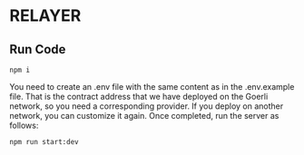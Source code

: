 # RELAYER

## Run Code

```
npm i
```

You need to create an .env file with the same content as in the .env.example file. That is the contract address that we have deployed on the Goerli network, so you need a corresponding provider. If you deploy on another network, you can customize it again. Once completed, run the server as follows: 

```
npm run start:dev
```

